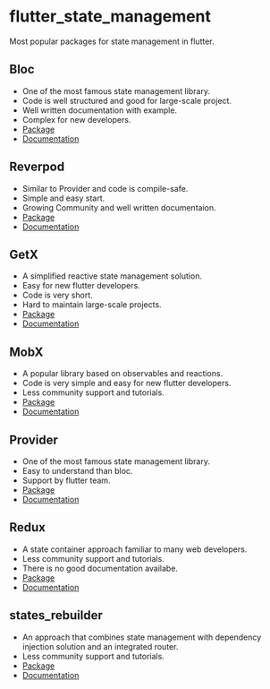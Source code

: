 # flutter_state_management
Most popular packages for state management in flutter.

## Bloc
- One of the most famous state management library.
- Code is well structured and good for large-scale project.
- Well written documentation with example.
- Complex for new developers.
- <a href="https://pub.dev/packages/flutter_bloc">Package</a>
- <a href="https://bloclibrary.dev/#/gettingstarted">Documentation</a>

## Reverpod
- Similar to Provider and code is compile-safe.
- Simple and easy start.
- Growing Community and well written documentaion.
- <a href="https://pub.dev/packages/riverpod">Package</a>
- <a href="https://riverpod.dev/docs/getting_started">Documentation</a>

## GetX
- A simplified reactive state management solution.
- Easy for new flutter developers.
- Code is very short.
- Hard to maintain large-scale projects.
- <a href="https://pub.dev/packages/get">Package</a>
- <a href="https://chornthorn.github.io/getx-docs/index">Documentation</a>

## MobX
- A popular library based on observables and reactions.
- Code is very simple and easy for new flutter developers.
- Less community support and tutorials.
- <a href="https://pub.dev/packages/mobx">Package</a>
- <a href="https://mobx.netlify.app/">Documentation</a>

## Provider
- One of the most famous state management library.
- Easy to understand than bloc.
- Support by flutter team.
- <a href="https://pub.dev/packages/provider">Package</a>
- <a href="https://pub.dev/documentation/provider/latest/provider/provider-library.html">Documentation</a>

## Redux
- A state container approach familiar to many web developers.
- Less community support and tutorials.
- There is no good documentation availabe.
- <a href="https://pub.dev/packages/flutter_redux">Package</a>
- <a href="https://pub.dev/documentation/redux/latest/">Documentation</a>

## states_rebuilder 
- An approach that combines state management with dependency injection solution and an integrated router.
- Less community support and tutorials.
- <a href="https://pub.dev/packages/states_rebuilder">Package</a>
- <a href="https://github.com/GIfatahTH/states_rebuilder/tree/master/states_rebuilder_package">Documentation</a>

